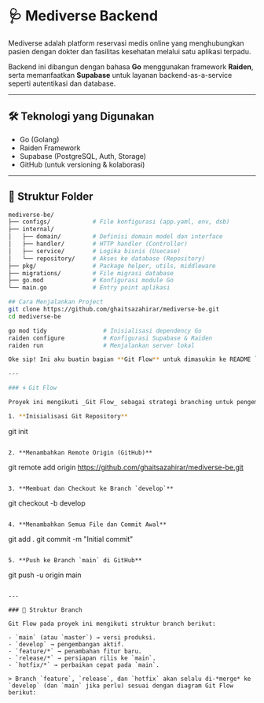 # 🩺 Mediverse Backend

Mediverse adalah platform reservasi medis online yang menghubungkan pasien dengan dokter dan fasilitas kesehatan melalui satu aplikasi terpadu.

Backend ini dibangun dengan bahasa **Go** menggunakan framework **Raiden**, serta memanfaatkan **Supabase** untuk layanan backend-as-a-service seperti autentikasi dan database.

---

## 🛠️ Teknologi yang Digunakan

- Go (Golang)
- Raiden Framework
- Supabase (PostgreSQL, Auth, Storage)
- GitHub (untuk versioning & kolaborasi)

---

## 📁 Struktur Folder

```bash
mediverse-be/
├── configs/            # File konfigurasi (app.yaml, env, dsb)
├── internal/
│   ├── domain/         # Definisi domain model dan interface
│   ├── handler/        # HTTP handler (Controller)
│   ├── service/        # Logika bisnis (Usecase)
│   └── repository/     # Akses ke database (Repository)
├── pkg/                # Package helper, utils, middleware
├── migrations/         # File migrasi database
├── go.mod              # Konfigurasi module Go
└── main.go             # Entry point aplikasi

## Cara Menjalankan Project
git clone https://github.com/ghaitsazahirar/mediverse-be.git
cd mediverse-be

go mod tidy                # Inisialisasi dependency Go
raiden configure           # Konfigurasi Supabase & Raiden
raiden run                 # Menjalankan server lokal

Oke sip! Ini aku buatin bagian **Git Flow** untuk dimasukin ke README `mediverse-be`, berdasarkan alur kamu waktu awal push ke GitHub dan pakai flow seperti di diagram tadi:

---

### 🌀 Git Flow

Proyek ini mengikuti _Git Flow_ sebagai strategi branching untuk pengembangan yang terstruktur dan kolaboratif. Berikut alur awal penggunaan Git Flow pada proyek ini:

1. **Inisialisasi Git Repository**
   ```
   git init
   ```

2. **Menambahkan Remote Origin (GitHub)**
   ```
   git remote add origin https://github.com/ghaitsazahirar/mediverse-be.git
   ```

3. **Membuat dan Checkout ke Branch `develop`**
   ```
   git checkout -b develop
   ```

4. **Menambahkan Semua File dan Commit Awal**
   ```
   git add .
   git commit -m "Initial commit"
   ```

5. **Push ke Branch `main` di GitHub**
   ```
   git push -u origin main
   ```

---

### 📌 Struktur Branch

Git Flow pada proyek ini mengikuti struktur branch berikut:

- `main` (atau `master`) → versi produksi.
- `develop` → pengembangan aktif.
- `feature/*` → penambahan fitur baru.
- `release/*` → persiapan rilis ke `main`.
- `hotfix/*` → perbaikan cepat pada `main`.

> Branch `feature`, `release`, dan `hotfix` akan selalu di-*merge* ke `develop` (dan `main` jika perlu) sesuai dengan diagram Git Flow berikut:

